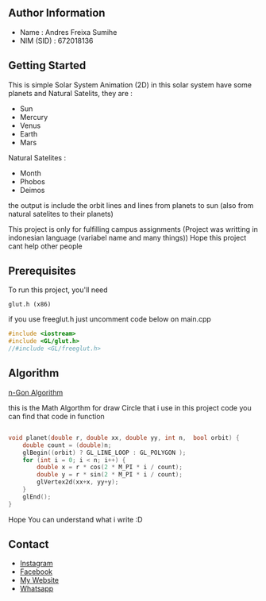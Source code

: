 ## Author Information
* Name       : Andres Freixa Sumihe <Br />
* NIM (SID)  : 672018136

## Getting Started

This is simple Solar System Animation (2D)
in this solar system have some planets and Natural Satelits, they are :
* Sun
* Mercury
* Venus
* Earth
* Mars

Natural Satelites :
* Month 
* Phobos
* Deimos

the output is include the orbit lines and lines from planets to sun (also from natural satelites to their planets)

This project is only for fulfilling campus assignments (Project was writting in indonesian language (variabel name and many things))
Hope this project cant help other people

## Prerequisites
To run this project, you'll need
```
glut.h (x86)
```
if you use freeglut.h just uncomment code below on main.cpp
```c++
#include <iostream>
#include <GL/glut.h>
//#include <GL/freeglut.h>
```

## Algorithm
[n-Gon Algorithm](https://github.com/andres-sumihe/GrafkomG-SA2020-Tugas2/blob/master/n-Gon%20Algorithm.PNG)

this is the Math Algorthm for draw Circle that i use in this project code
you can find that code in function 
```c++

void planet(double r, double xx, double yy, int n,  bool orbit) {
    double count = (double)n;
    glBegin((orbit) ? GL_LINE_LOOP : GL_POLYGON );
    for (int i = 0; i < n; i++) {
        double x = r * cos(2 * M_PI * i / count);
        double y = r * sin(2 * M_PI * i / count);
        glVertex2d(xx+x, yy+y);
    }
    glEnd();
}
```
Hope You can understand what i write :D


## Contact
* [Instagram](https://Instagram.com/andres_sumihe)
* [Facebook](https://Facebook.com/andres.sumihe.1)
* [My Website](https://codemaster.my.id)
* [Whatsapp](https://https://api.whatsapp.com/send?phone=6285145814955)
